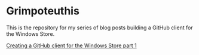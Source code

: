 Grimpoteuthis
=============

This is the repository for my series of blog posts building a GitHub client for the Windows Store.

[Creating a GitHub client for the Windows Store part 1](http://blog.henrikandersson.org/archive/2014/02/23/creating-a-github-client-for-the-windows-store-part-1/)
